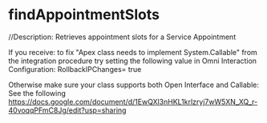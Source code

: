 
# findAppointmentSlots

//Description:  Retrieves appointment slots for a Service Appointment 


If you receive: to fix "Apex class needs to implement System.Callable" from the integration procedure try setting the following value in Omni Interaction Configuration:   RollbackIPChanges= true 


Otherwise make sure your class supports both Open Interface and Callable:  See the following
 https://docs.google.com/document/d/1EwQXl3nHKL1krlzryj7wW5XN_XQ_r-40voqqPFmC8Jg/edit?usp=sharing 